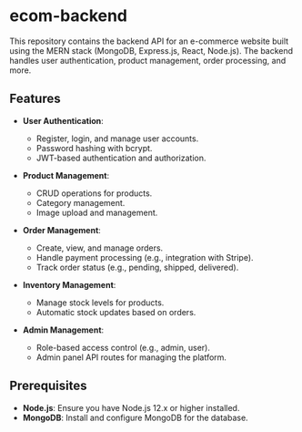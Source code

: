 # ecom-backend

This repository contains the backend API for an e-commerce website built using the MERN stack (MongoDB, Express.js, React, Node.js). The backend handles user authentication, product management, order processing, and more.

## Features

- **User Authentication**: 
  - Register, login, and manage user accounts.
  - Password hashing with bcrypt.
  - JWT-based authentication and authorization.

- **Product Management**:
  - CRUD operations for products.
  - Category management.
  - Image upload and management.

- **Order Management**:
  - Create, view, and manage orders.
  - Handle payment processing (e.g., integration with Stripe).
  - Track order status (e.g., pending, shipped, delivered).

- **Inventory Management**:
  - Manage stock levels for products.
  - Automatic stock updates based on orders.

- **Admin Management**:
  - Role-based access control (e.g., admin, user).
  - Admin panel API routes for managing the platform.

## Prerequisites

- **Node.js**: Ensure you have Node.js 12.x or higher installed.
- **MongoDB**: Install and configure MongoDB for the database.
